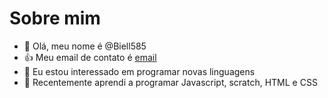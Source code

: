 # Sobre mim
- 👋 Olá, meu nome é @Biell585
- :+1: Meu email de contato é [email](gabriel.calacas.oliveira@escola.pr.gov.br)
- 👀 Eu estou interessado em programar novas linguagens
- 🌱 Recentemente aprendi a programar Javascript, scratch, HTML e CSS
